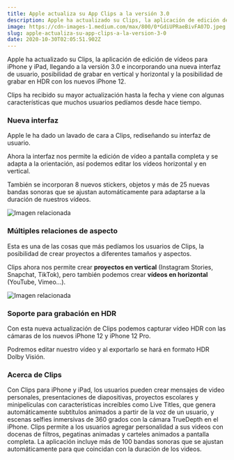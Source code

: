 ```yaml
---
title: Apple actualiza su App Clips a la versión 3.0
description: Apple ha actualizado su Clips, la aplicación de edición de vídeos para iPhone y iPad, llegando a la versión 3.0.
image: https://cdn-images-1.medium.com/max/800/0*GdiUPRaeBivFA07D.jpeg
slug: apple-actualiza-su-app-clips-a-la-version-3-0
date: 2020-10-30T02:05:51.902Z
---
```


Apple ha actualizado su Clips, la aplicación de edición de vídeos para iPhone y iPad, llegando a la versión 3.0 e incorporando una nueva interfaz de usuario, posibilidad de grabar en vertical y horizontal y la posibilidad de grabar en HDR con los nuevos iPhone 12.

Clips ha recibido su mayor actualización hasta la fecha y viene con algunas características que muchos usuarios pedíamos desde hace tiempo.

### Nueva interfaz

Apple le ha dado un lavado de cara a Clips, rediseñando su interfaz de usuario.

Ahora la interfaz nos permite la edición de vídeo a pantalla completa y se adapta a la orientación, así podemos editar los vídeos horizontal y en vertical.

También se incorporan 8 nuevos stickers, objetos y más de 25 nuevas bandas sonoras que se ajustan automáticamente para adaptarse a la duración de nuestros vídeos.

![Imagen relacionada](https://cdn-images-1.medium.com/max/800/0*DDwm0ubrq0VQlcOQ.jpeg)

### Múltiples relaciones de aspecto

Esta es una de las cosas que más pedíamos los usuarios de Clips, la posibilidad de crear proyectos a diferentes tamaños y aspectos.

Clips ahora nos permite crear **proyectos en vertical** (Instagram Stories, Snapchat, TikTok), pero también podemos crear **vídeos en horizontal** (YouTube, Vimeo…).

![Imagen relacionada](https://cdn-images-1.medium.com/max/800/0*1NEWYvA6rEsrwIsB.jpeg)

### Soporte para grabación en HDR

Con esta nueva actualización de Clips podemos capturar vídeo HDR con las cámaras de los nuevos iPhone 12 y iPhone 12 Pro.

Podremos editar nuestro vídeo y al exportarlo se hará en formato HDR Dolby Visión.

### Acerca de Clips

Con Clips para iPhone y iPad, los usuarios pueden crear mensajes de video personales, presentaciones de diapositivas, proyectos escolares y minipelículas con características increíbles como Live Titles, que genera automáticamente subtítulos animados a partir de la voz de un usuario, y escenas selfies inmersivas de 360 grados con la cámara TrueDepth en el iPhone. Clips permite a los usuarios agregar personalidad a sus videos con docenas de filtros, pegatinas animadas y carteles animados a pantalla completa. La aplicación incluye más de 100 bandas sonoras que se ajustan automáticamente para que coincidan con la duración de los videos.
